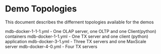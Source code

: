 # Demo Topologies

This document describes the differnent topologies available for the demos

mdb-docker-1-1-1.yml - One OLAP server, one OLTP and one Client(python) containers
mdb-docker-1-1.yml - One TX server and one client (python) application
mdb-docker-3-1.yml - Three TX servers and one MaxScale server
mdb-docker-4-0.yml - Four TX servers
